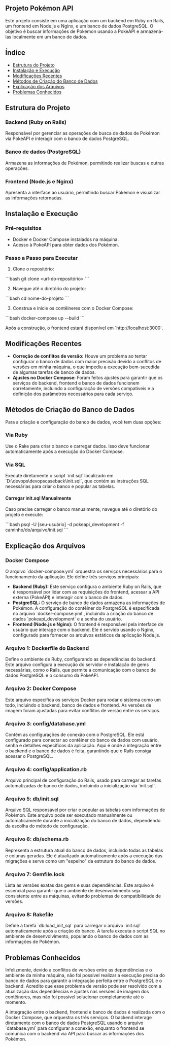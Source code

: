 ## Projeto Pokémon API

Este projeto consiste em uma aplicação com um backend em Ruby on Rails, um frontend em Node.js e Nginx, e um banco de dados PostgreSQL. O objetivo é buscar informações de Pokémon usando a PokeAPI e armazená-las localmente em um banco de dados.

## Índice
- [Estrutura do Projeto](#estrutura-do-projeto)
- [Instalação e Execução](#instalação-e-execução)
- [Modificações Recentes](#modificações-recentes)
- [Métodos de Criação do Banco de Dados](#métodos-de-criação-do-banco-de-dados)
- [Explicação dos Arquivos](#explicação-dos-arquivos)
- [Problemas Conhecidos](#problemas-conhecidos)

## Estrutura do Projeto
### Backend (Ruby on Rails)
Responsável por gerenciar as operações de busca de dados de Pokémon via PokeAPI e interagir com o banco de dados PostgreSQL.

### Banco de dados (PostgreSQL)
Armazena as informações de Pokémon, permitindo realizar buscas e outras operações.

### Frontend (Node.js e Nginx)
Apresenta a interface ao usuário, permitindo buscar Pokémon e visualizar as informações retornadas.

## Instalação e Execução

### Pré-requisitos
- Docker e Docker Compose instalados na máquina.
- Acesso à PokeAPI para obter dados dos Pokémon.

### Passo a Passo para Executar
1. Clone o repositório:

\`\`\`bash
git clone <url-do-repositório>
\`\`\`

2. Navegue até o diretório do projeto:

\`\`\`bash
cd nome-do-projeto
\`\`\`

3. Construa e inicie os contêineres com o Docker Compose:

\`\`\`bash
docker-compose up --build
\`\`\`

Após a construção, o frontend estará disponível em \`http://localhost:3000\`.

## Modificações Recentes
- **Correção de conflitos de versão:** Houve um problema ao tentar configurar o banco de dados com maior precisão devido a conflitos de versões em minha máquina, o que impediu a execução bem-sucedida de algumas tarefas de banco de dados.
- **Ajustes no Docker Compose:** Foram feitos ajustes para garantir que os serviços do backend, frontend e banco de dados funcionem corretamente, incluindo a configuração de versões compatíveis e a definição dos parâmetros necessários para cada serviço.

## Métodos de Criação do Banco de Dados
Para a criação e configuração do banco de dados, você tem duas opções:

### Via Ruby
Use o Rake para criar o banco e carregar dados. Isso deve funcionar automaticamente após a execução do Docker Compose.

### Via SQL
Execute diretamente o script \`init.sql\` localizado em \`D:\\devops\\devopscaseback\\init.sql\`, que contém as instruções SQL necessárias para criar o banco e popular as tabelas.

#### Carregar init.sql Manualmente
Caso precise carregar o banco manualmente, navegue até o diretório do projeto e execute:

\`\`\`bash
psql -U [seu-usuário] -d pokeapi_development -f caminho/do/arquivo/init.sql
\`\`\`

## Explicação dos Arquivos

### Docker Compose
O arquivo \`docker-compose.yml\` orquestra os serviços necessários para o funcionamento da aplicação. Ele define três serviços principais:
- **Backend (Ruby):** Este serviço configura o ambiente Ruby on Rails, que é responsável por lidar com as requisições do frontend, acessar a API externa (PokeAPI) e interagir com o banco de dados.
- **PostgreSQL:** O serviço de banco de dados armazena as informações de Pokémon. A configuração do contêiner do PostgreSQL é especificada no arquivo \`docker-compose.yml\`, incluindo a criação do banco de dados \`pokeapi_development\` e a senha do usuário.
- **Frontend (Node.js e Nginx):** O frontend é responsável pela interface de usuário que interage com o backend. Ele é servido usando o Nginx, configurado para fornecer os arquivos estáticos da aplicação Node.js.

### Arquivo 1: Dockerfile do Backend
Define o ambiente de Ruby, configurando as dependências do backend. Este arquivo configura a execução do servidor e instalação de gems necessárias, como o Rails, que permite a comunicação com o banco de dados PostgreSQL e o consumo da PokeAPI.

### Arquivo 2: Docker Compose
Este arquivo especifica os serviços Docker para rodar o sistema como um todo, incluindo o backend, banco de dados e frontend. As versões de imagem foram ajustadas para evitar conflitos de versão entre os serviços.

### Arquivo 3: config/database.yml
Contém as configurações de conexão com o PostgreSQL. Ele está configurado para conectar ao contêiner do banco de dados com usuário, senha e detalhes específicos da aplicação. Aqui é onde a integração entre o backend e o banco de dados é feita, garantindo que o Rails consiga acessar o PostgreSQL.

### Arquivo 4: config/application.rb
Arquivo principal de configuração do Rails, usado para carregar as tarefas automatizadas de banco de dados, incluindo a inicialização via \`init.sql\`.

### Arquivo 5: db/init.sql
Arquivo SQL responsável por criar e popular as tabelas com informações de Pokémon. Este arquivo pode ser executado manualmente ou automaticamente durante a inicialização do banco de dados, dependendo da escolha do método de configuração.

### Arquivo 6: db/schema.rb
Representa a estrutura atual do banco de dados, incluindo todas as tabelas e colunas geradas. Ele é atualizado automaticamente após a execução das migrações e serve como um "espelho" da estrutura do banco de dados.

### Arquivo 7: Gemfile.lock
Lista as versões exatas das gems e suas dependências. Este arquivo é essencial para garantir que o ambiente de desenvolvimento seja consistente entre as máquinas, evitando problemas de compatibilidade de versões.

### Arquivo 8: Rakefile
Define a tarefa \`db:load_init_sql\` para carregar o arquivo \`init.sql\` automaticamente após a criação do banco. A tarefa executa o script SQL no ambiente de desenvolvimento, populando o banco de dados com as informações de Pokémon.

## Problemas Conhecidos
Infelizmente, devido a conflitos de versões entre as dependências e o ambiente da minha máquina, não foi possível realizar a execução precisa do banco de dados para garantir a integração perfeita entre o PostgreSQL e o backend. Acredito que esse problema de versão pode ser resolvido com a atualização das dependências e ajustes nas versões de imagem dos contêineres, mas não foi possível solucionar completamente até o momento.

A integração entre o backend, frontend e banco de dados é realizada com o Docker Compose, que orquestra os três serviços. O backend interage diretamente com o banco de dados PostgreSQL usando o arquivo \`database.yml\` para configurar a conexão, enquanto o frontend se comunica com o backend via API para buscar as informações dos Pokémon.

